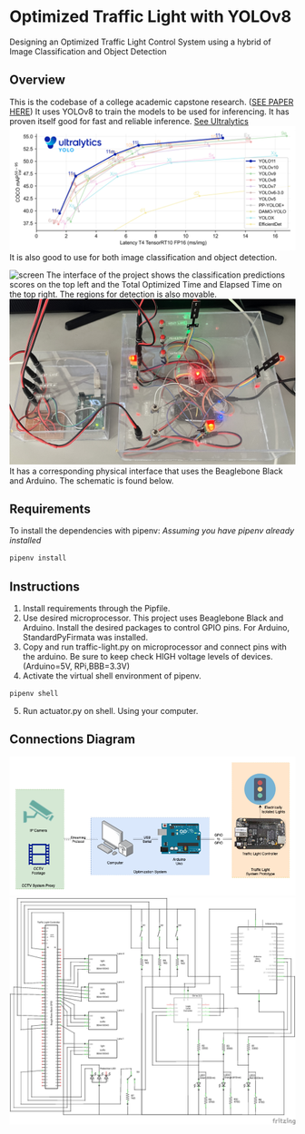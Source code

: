 # Optimized Traffic Light with YOLOv8

Designing an Optimized Traffic Light Control System using a hybrid of Image Classification and Object Detection
## Overview 


This is the codebase of a college academic capstone research. ([SEE PAPER HERE](https://www.academia.edu/120304108/Design_and_Simulation_of_Optimized_Traffic_Light_Control_System_Using_YOLOv8)) It uses YOLOv8 to train the models to be used for inferencing. It has proven itself good for fast and reliable inference.
[See Ultralytics](https://github.com/ultralytics/ultralytics)
<img src="https://raw.githubusercontent.com/ultralytics/assets/main/yolov8/yolo-comparison-plots.png" alt="block"/>
It is also good to use for both image classification and object detection.

<img src="/assets/screen.png" alt="screen"/>
The interface of the project shows the classification predictions scores on the top left and the Total Optimized Time and Elapsed Time on the top right. The regions for detection is also movable.

<img src="/assets/trafficlight.jpg" alt="trafficlight"/>
It has a corresponding physical interface that uses the Beaglebone Black and Arduino. The schematic is found below.


## Requirements

To install the dependencies with pipenv:
*Assuming you have pipenv already installed*

```bash
pipenv install
```

## Instructions
1. Install requirements through the Pipfile.
2. Use desired microprocessor. This project uses Beaglebone Black and Arduino. Install the desired packages to control GPIO pins. For Arduino, StandardPyFirmata was installed.
3. Copy and run traffic-light.py on microprocessor and connect pins with the arduino. Be sure to keep check HIGH voltage levels of devices. (Arduino=5V, RPi,BBB=3.3V)
4. Activate the virtual shell environment of pipenv.
```bash
pipenv shell
```
5. Run actuator.py on shell. Using your computer.



## Connections Diagram

<img src="/assets/block.png" alt="block"/>
<img src="/assets/schematic.png" alt="schematic"/> 
